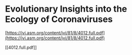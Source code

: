 # Evolutionary Insights into the Ecology of Coronaviruses

[https://jvi.asm.org/content/jvi/81/8/4012.full.pdf](https://jvi.asm.org/content/jvi/81/8/4012.full.pdf)

[[4012.full.pdf]]